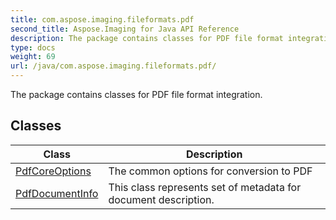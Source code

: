 ```yaml
---
title: com.aspose.imaging.fileformats.pdf
second_title: Aspose.Imaging for Java API Reference
description: The package contains classes for PDF file format integration.
type: docs
weight: 69
url: /java/com.aspose.imaging.fileformats.pdf/
---
```


The package contains classes for PDF file format integration.


## Classes

| Class | Description |
| --- | --- |
| [PdfCoreOptions](../com.aspose.imaging.fileformats.pdf/pdfcoreoptions) | The common options for conversion to PDF |
| [PdfDocumentInfo](../com.aspose.imaging.fileformats.pdf/pdfdocumentinfo) | This class represents set of metadata for document description. |
